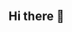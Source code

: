 ## Hi there 👋

<!--
**ytikaryshka/ytikaryshka** is a ✨ _special_ ✨ repository because its `README.md` (this file) appears on your GitHub profile.

Here are some ideas to get you started:

- 🔭 I’m currently working on nothing (btw)
- 🌱 I’m currently learning the first year of institute - UISI
- 👯 I’m looking to collaborate on for practical training at the institute on programming
- 🤔 I’m looking for help with writing "Hello World" in all programming languages🤌
- 💬 Ask me about ...
- 📫 How to reach me: U can reach me in Discord - @ytikaryshka or Telegram - @ytikaryshka413
- ⚡ Fun fact: SOSAL? - Da
-->
